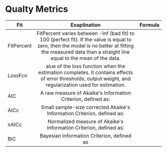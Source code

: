 # Qualty Metrics

| Fit          | Exaplination | Formula|
|--------------|:-----:|-----------:|
| FitPercent |  FitPercent varies between -Inf (bad fit) to 100 (perfect fit). If the value is equal to zero, then the model is no better at fitting the measured data than a straight line equal to the mean of the data. |  |
| LossFcn | alue of the loss function when the estimation completes. It contains effects of error thresholds, output weight, and regularization used for estimation. | |
| AIC | A raw measure of Akaike's Information Criterion, defined as:| |
| AICc | 	 Small sample-size corrected Akaike's Information Criterion, defined as: | | 
| nAICc |  Normalized measure of Akaike's Information Criterion, defined as: | |
| BIC | Bayesian Information Criterion, defined as | | 
